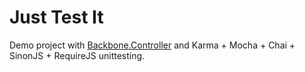 Just Test It
============

Demo project with  [Backbone.Controller](https://github.com/artyomtrityak/backbone.controller) 
and Karma + Mocha + Chai + SinonJS + RequireJS unittesting.
